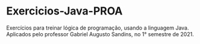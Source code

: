 # Exercicios-Java-PROA
Exercícios para treinar lógica de programação, usando a linguagem Java. Aplicados pelo professor Gabriel Augusto Sandins, no 1° semestre de 2021.
